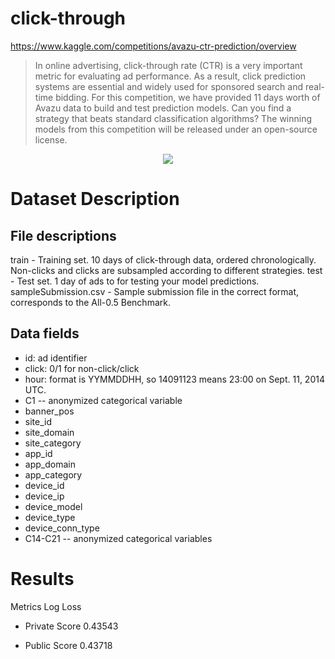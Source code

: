 # click-through

https://www.kaggle.com/competitions/avazu-ctr-prediction/overview 

> In online advertising, click-through rate (CTR) is a very important metric for evaluating ad performance. As a result, click prediction systems are essential and widely used for sponsored search and real-time bidding. For this competition, we have provided 11 days worth of Avazu data to build and test prediction models. Can you find a strategy that beats standard classification algorithms? The winning models from this competition will be released under an open-source license.

<div style="text-align: center;"><img src="https://storage.googleapis.com/kaggle-media/competitions/kaggle/4002/media/banner_ctr.jpg"></div>

# Dataset Description

## File descriptions

train - Training set. 10 days of click-through data, ordered chronologically. Non-clicks and clicks are subsampled according to different strategies.
test - Test set. 1 day of ads to for testing your model predictions. 
sampleSubmission.csv - Sample submission file in the correct format, corresponds to the All-0.5 Benchmark.

## Data fields
- id: ad identifier
- click: 0/1 for non-click/click
- hour: format is YYMMDDHH, so 14091123 means 23:00 on Sept. 11, 2014 UTC.
- C1 -- anonymized categorical variable
- banner_pos
- site_id
- site_domain
- site_category
- app_id
- app_domain
- app_category
- device_id
- device_ip
- device_model
- device_type
- device_conn_type
- C14-C21 -- anonymized categorical variables

# Results

Metrics Log Loss

- Private Score 0.43543

- Public Score 0.43718

